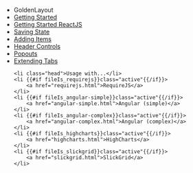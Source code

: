 <ul id="subnav">
	<li class="head first">GoldenLayout</li>
	<li {{#if fileIs_getting-started}}class="active"{{/if}}>
		<a href="getting-started.html">Getting Started</a>
	</li>
	<li {{#if fileIs_getting-started}}class="active"{{/if}}>
		<a href="getting-started-react.html">Getting Started ReactJS</a>
	</li>
	<li {{#if fileIs_saving-state}}class="active"{{/if}}>
		<a href="saving-state.html">Saving State</a>
	</li>
	<li {{#if fileIs_dynamically-adding-components}}class="active"{{/if}}>
		<a href="dynamically-adding-components.html">Adding Items</a>
	</li>
	<li {{#if fileIs_adding-controls-to-header}}class="active"{{/if}}>
		<a href="adding-controls-to-header.html">Header Controls</a>
	</li>
	<li {{#if fileIs_working-with-popouts}}class="active"{{/if}}>
		<a href="working-with-popouts.html">Popouts</a>
	</li>
	<li {{#if fileIs_extending-tabs}}class="active"{{/if}}>
		<a href="extending-tabs.html">Extending Tabs</a>
	</li>

	<li class="head">Usage with...</li>
	<li {{#if fileIs_requirejs}}class="active"{{/if}}>
		<a href="requirejs.html">RequireJS</a>
	</li>
	<li {{#if fileIs_angular-simple}}class="active"{{/if}}>
		<a href="angular-simple.html">Angular (simple)</a>
	</li>
	<li {{#if fileIs_angular-complex}}class="active"{{/if}}>
		<a href="angular-complex.html">Angular (complex)</a>
	</li>
	<li {{#if fileIs_highcharts}}class="active"{{/if}}>
		<a href="highcharts.html">HighCharts</a>
	</li>
	<li {{#if fileIs_slickgrid}}class="active"{{/if}}>
		<a href="slickgrid.html">SlickGrid</a>
	</li>
</ul>